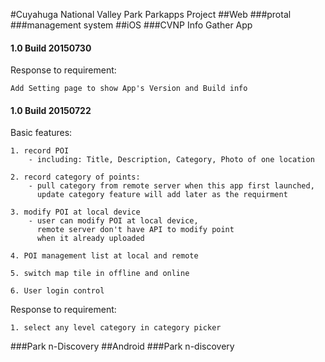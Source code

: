 #Cuyahuga National Valley Park Parkapps Project
##Web
###protal
###management system
##iOS
###CVNP Info Gather App
#### 1.0 Build 20150730
Response to requirement:

	Add Setting page to show App's Version and Build info
#### 1.0 Build 20150722

Basic features:

	1. record POI
		- including: Title, Description, Category, Photo of one location
	
	2. record category of points:
		- pull category from remote server when this app first launched,  
		  update category feature will add later as the requirment
		
	3. modify POI at local device
		- user can modify POI at local device,  
		  remote server don't have API to modify point  
		  when it already uploaded
		
	4. POI management list at local and remote
	
	5. switch map tile in offline and online
	
	6. User login control
	
Response to requirement:

	1. select any level category in category picker

###Park n-Discovery
##Android
###Park n-discovery
